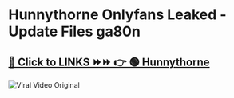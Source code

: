 
 # Hunnythorne Onlyfans Leaked - Update Files ga80n

## <h2><a href="https://clipsfans.com/Hunnythorne&ref=git">🔗 Click to LINKS ⏩⏩ 👉 🟢 Hunnythorne </a></h2>

<a href="https://clipsfans.com/Hunnythorne&ref=git" rel="nofollow" data-target="animated-image.originalLink"><img src="https://i.ibb.co.com/xMMVF88/686577567.gif" alt="Viral Video Original" style="max-width: 100%; display: inline-block;" data-target="animated-image.originalImage"></a>

